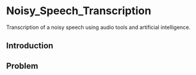 # Noisy_Speech_Transcription
Transcription of a noisy speech using audio tools and artificial intelligence.

## Introduction

## Problem
